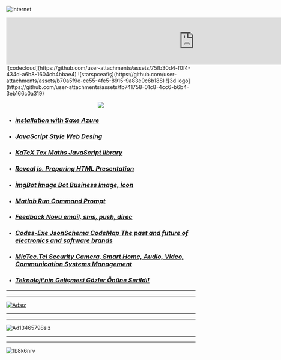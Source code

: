 ![internet](https://github.com/user-attachments/assets/44452231-114c-45f1-944e-e6d92a66a7db)
<iframe src="https://github.com/sponsors/BraverClient/card" title="Sponsor BraverClient" height="125" width="1000" style="border: 0;"></iframe>
![codecloud](https://github.com/user-attachments/assets/75fb30d4-f0f4-434d-a6b8-1604cb4bbae4)
![starspceafiş](https://github.com/user-attachments/assets/b70a5f9e-ce55-4fe5-8915-9a83e0c6b188)
![3d logo](https://github.com/user-attachments/assets/fb741758-01c8-4cc6-b6b4-3eb166c0a319)
<p align="center">
  <a href="https://github.com/actions/javascript-action/actions"><img src="https://github.com/user-attachments/assets/b675b2c3-b678-4988-9d99-90b0aa250836"></a>
 </p>

- ### ***[installation with Saxe Azure](https://braverclient.github.io/SaxeAzure/)***
- ### ***[JavaScript Style Web Desing](https://braverclient.github.io/standard-16.0.4/)***
- ### ***[KaTeX Tex Maths JavaScript library](https://braverclient.github.io/KaTeX/)***
- ### ***[Reveal js. Preparing HTML Presentation](https://braverclient.github.io/reveal.js/)***
- ### ***[İmgBot İmage Bot Business İmage, İcon](https://braverclient.github.io/imgBot/)***
- ### ***[Matlab Run Command Prompt](https://braverclient.github.io/run-command/)***
- ### ***[Feedback Novu  email, sms, push, direc](https://braverclient.github.io/novu/)***
- ### ***[Codes-Exe JsonSchema CodeMap The past and future of electronics and software brands](https://braverclient.github.io/Kod-Dosyalari/)***
- ### ***[MicTec.Tel Security Camera, Smart Home, Audio, Video, Communication Systems Management](https://mictec.tel)***
- ### ***[Teknoloji'nin Gelişmesi Gözler Önüne Serildi!](https://braverclient.com/about)***
-------------------------------------------------------------------------------------------------------------------------------------------------------------------------
----------
[![Adsız](https://github.com/user-attachments/assets/98b5bc0a-c5ae-403c-8f48-b9b72bb623d1)](https://starteknoloji.github.io/Starnet/)

-------------------------------------------------------------------------------------------------------------------------------------------------------------------------
----------
![Ad13465798sız](https://github.com/user-attachments/assets/667e9380-d94f-42c2-8a64-f51dd283a861)

-------------------------------------------------------------------------------------------------------------------------------------------------------------------------
----------
![1b8k6nrv](https://github.com/user-attachments/assets/c7bb6714-7ca3-42be-a941-4a8b41167510)
